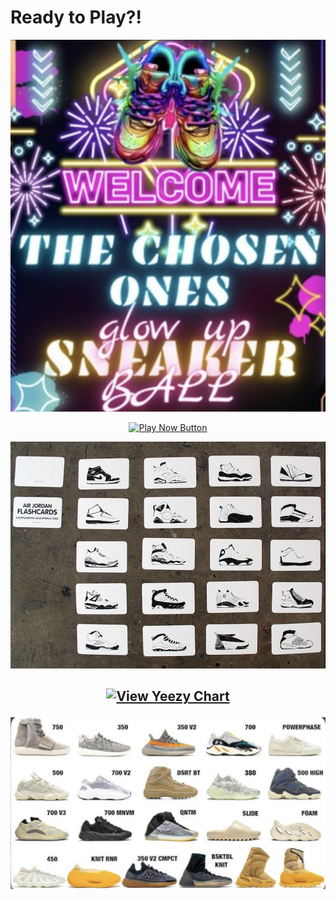   # Ready to Play?!
<p align="center">
<img src="https://github.com/ksu-is/Quatez-Sneaker-Repository-Project-/blob/main/WelcomeScreen.png" width=750>
</p> 
<p align="center">
  <a href="https://github.com/ksu-is/Quatez-Sneaker-Repository-Project-/blob/main/Image%204-5-25%20at%2010.36%20AM.JPG">
  <img src="https://img.shields.io/badge/Click%20Here-Play%20Now-brightgreen?style=for-the-badge" alt="Play Now Button">
  </a>
</p>


<p align="center">
<img src="https://github.com/ksu-is/Quatez-Sneaker-Repository-Project-/blob/main/Image%204-5-25%20at%2010.36%20AM.JPG" width=750>
</p>

<h2 align="center"> 

<p align="center">
<a href="https://github.com/ksu-is/Quatez-Sneaker-Repository-Project-/blob/main/IMG_9160.jpg">
    <img src="https://img.shields.io/badge/View%20Yeezy%20Chart-black?style=for-the-badge&logo=sneaker&logoColor=white" alt="View Yeezy Chart">
  </a>
</p> 

<p align="center">
  <img src="https://github.com/ksu-is/Quatez-Sneaker-Repository-Project-/blob/main/IMG_9160.jpg?raw=true" width="750">
</p>

  <p align="center">
     <simg scr="https://github.com/ksu-is/Quatez-Sneaker-Repository-Project-/blob/main/AirMax.jpg" width=750>
     </p>
  







